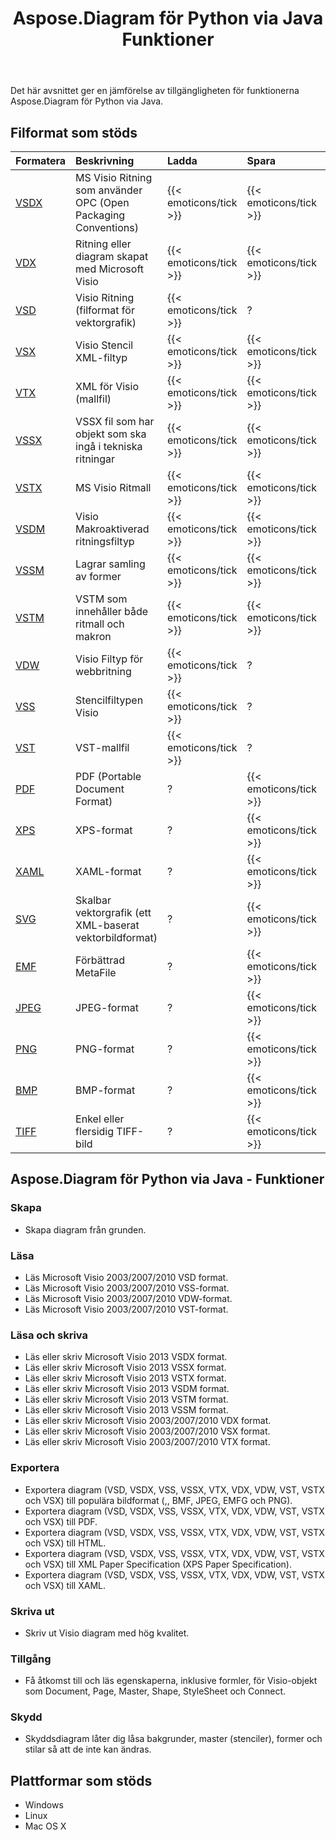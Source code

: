 ﻿---
title: Aspose.Diagram för Python via Java Funktioner
type: docs
weight: 10
url: /sv/java/aspose-diagram-for-python-via-java-features/
---
Det här avsnittet ger en jämförelse av tillgängligheten för funktionerna Aspose.Diagram för Python via Java.
## **Filformat som stöds**

|**Formatera**|**Beskrivning**|**Ladda**|**Spara**|**Anmärkningar**|
|:- |:- |:- |:- |:- |
|[VSDX](https://docs.fileformat.com/visio/vsdx/)|MS Visio Ritning som använder OPC (Open Packaging Conventions)|{{< emoticons/tick >}}|{{< emoticons/tick >}}|?|
|[VDX](https://docs.fileformat.com/visio/vdx/)|Ritning eller diagram skapat med Microsoft Visio|{{< emoticons/tick >}}|{{< emoticons/tick >}}|?|
|[VSD](https://docs.fileformat.com/visio/vsd/)|Visio Ritning (filformat för vektorgrafik)|{{< emoticons/tick >}}|?|?|
|[VSX](https://docs.fileformat.com/visio/vsx/)|Visio Stencil XML-filtyp|{{< emoticons/tick >}}|{{< emoticons/tick >}}|?|
|[VTX](https://docs.fileformat.com/visio/vtx/)|XML för Visio (mallfil)|{{< emoticons/tick >}}|{{< emoticons/tick >}}|?|
|[VSSX](https://docs.fileformat.com/visio/vssx/)|VSSX fil som har objekt som ska ingå i tekniska ritningar|{{< emoticons/tick >}}|{{< emoticons/tick >}}|?|
|[VSTX](https://docs.fileformat.com/visio/vstx/)|MS Visio Ritmall|{{< emoticons/tick >}}|{{< emoticons/tick >}}|?|
|[VSDM](https://docs.fileformat.com/visio/vsdm/)|Visio Makroaktiverad ritningsfiltyp|{{< emoticons/tick >}}|{{< emoticons/tick >}}|?|
|[VSSM](https://docs.fileformat.com/visio/vssm/)|Lagrar samling av former|{{< emoticons/tick >}}|{{< emoticons/tick >}}|?|
|[VSTM](https://docs.fileformat.com/visio/vstm/)|VSTM som innehåller både ritmall och makron|{{< emoticons/tick >}}|{{< emoticons/tick >}}|?|
|[VDW](https://docs.fileformat.com/visio/vdw/)|Visio Filtyp för webbritning|{{< emoticons/tick >}}|?|?|
|[VSS](https://docs.fileformat.com/visio/vss/)|Stencilfiltypen Visio|{{< emoticons/tick >}}|?|?|
|[VST](https://docs.fileformat.com/visio/vst/)|VST-mallfil|{{< emoticons/tick >}}|?|?|
|[PDF](https://docs.fileformat.com/pdf/)|PDF (Portable Document Format)|?|{{< emoticons/tick >}}|?|
|[XPS](https://docs.fileformat.com/page-description-language/xps/)|XPS-format|?|{{< emoticons/tick >}}|?|
|[XAML](https://docs.fileformat.com/web/xaml/)|XAML-format|?|{{< emoticons/tick >}}|?|
|[SVG](https://docs.fileformat.com/specification/page-description-language/svg/)|Skalbar vektorgrafik (ett XML-baserat vektorbildformat)|?|{{< emoticons/tick >}}|?|
|[EMF](https://docs.fileformat.com/image/emf/)|Förbättrad MetaFile|?|{{< emoticons/tick >}}|?|
|[JPEG](https://docs.fileformat.com/image/jpeg/)|JPEG-format|?|{{< emoticons/tick >}}|?|
|[PNG](https://docs.fileformat.com/image/png/)|PNG-format|?|{{< emoticons/tick >}}|?|
|[BMP](https://docs.fileformat.com/image/bmp/)|BMP-format|?|{{< emoticons/tick >}}|?|
|[TIFF](https://docs.fileformat.com/image/tiff/)|Enkel eller flersidig TIFF-bild|?|{{< emoticons/tick >}}|?|
## **Aspose.Diagram för Python via Java - Funktioner**
### **Skapa**
- Skapa diagram från grunden.
### **Läsa**
- Läs Microsoft Visio 2003/2007/2010 VSD format.
- Läs Microsoft Visio 2003/2007/2010 VSS-format.
- Läs Microsoft Visio 2003/2007/2010 VDW-format.
- Läs Microsoft Visio 2003/2007/2010 VST-format.
### **Läsa och skriva**
- Läs eller skriv Microsoft Visio 2013 VSDX format.
- Läs eller skriv Microsoft Visio 2013 VSSX format.
- Läs eller skriv Microsoft Visio 2013 VSTX format.
- Läs eller skriv Microsoft Visio 2013 VSDM format.
- Läs eller skriv Microsoft Visio 2013 VSTM format.
- Läs eller skriv Microsoft Visio 2013 VSSM format.
- Läs eller skriv Microsoft Visio 2003/2007/2010 VDX format.
- Läs eller skriv Microsoft Visio 2003/2007/2010 VSX format.
- Läs eller skriv Microsoft Visio 2003/2007/2010 VTX format.
### **Exportera**
- Exportera diagram (VSD, VSDX, VSS, VSSX, VTX, VDX, VDW, VST, VSTX och VSX) till populära bildformat (,, BMF, JPEG, EMFG och PNG).
- Exportera diagram (VSD, VSDX, VSS, VSSX, VTX, VDX, VDW, VST, VSTX och VSX) till PDF.
- Exportera diagram (VSD, VSDX, VSS, VSSX, VTX, VDX, VDW, VST, VSTX och VSX) till HTML.
- Exportera diagram (VSD, VSDX, VSS, VSSX, VTX, VDX, VDW, VST, VSTX och VSX) till XML Paper Specification (XPS Paper Specification).
- Exportera diagram (VSD, VSDX, VSS, VSSX, VTX, VDX, VDW, VST, VSTX och VSX) till XAML.
### **Skriva ut**
- Skriv ut Visio diagram med hög kvalitet.
### **Tillgång**
- Få åtkomst till och läs egenskaperna, inklusive formler, för Visio-objekt som Document, Page, Master, Shape, StyleSheet och Connect.
### **Skydd**
- Skyddsdiagram låter dig låsa bakgrunder, master (stenciler), former och stilar så att de inte kan ändras.
## **Plattformar som stöds**
- Windows
- Linux
- Mac OS X
